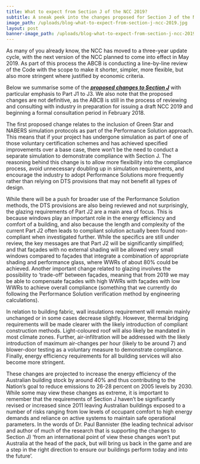 ```yaml
---
title: What to expect from Section J of the NCC 2019?
subtitle: A sneak peek into the changes proposed for Section J of the NCC 2019
image_path: /uploads/blog-what-to-expect-from-section-j-ncc-2019.jpg
layout: post
banner-image_path: /uploads/blog-what-to-expect-from-section-j-ncc-2019.jpg
---
```



As many of you already know, the NCC has moved to a three-year update cycle, with the next version of the NCC planned to come into effect in May 2019. As part of this process the ABCB is conducting a line-by-line review of the Code with the scope to make it shorter, simpler, more flexible, but also more stringent where justified by economic criteria.

Below we summarise some of the ***[proposed changes to Section J](https://www.abcb.gov.au/Resources/Videos/NCC-2019-Review-of-Section-J)*** with particular emphasis to Part J1 to J3. We also note that the proposed changes are not definitive, as the ABCB is still in the process of reviewing and consulting with industry in preparation for issuing a draft NCC 2019 and beginning a formal consultation period in February 2018.

The first proposed change relates to the inclusion of Green Star and NABERS simulation protocols as part of the Performance Solution approach. This means that if your project has undergone simulation as part of one of those voluntary certification schemes and has achieved specified improvements over a base case, there won’t be the need to conduct a separate simulation to demonstrate compliance with Section J. The reasoning behind this change is to allow more flexibility into the compliance process, avoid unnecessary doubling up in simulation requirements, and encourage the industry to adopt Performance Solutions more frequently rather than relying on DTS provisions that may not benefit all types of design.

While there will be a push for broader use of the Performance Solution methods, the DTS provisions are also being reviewed and not surprisingly, the glazing requirements of Part J2 are a main area of focus. This is because windows play an important role in the energy efficiency and comfort of a building, and also because the length and complexity of the current Part J2 often leads to compliant solution actually been found non-compliant when investigated further. While the specifics are still under review, the key messages are that Part J2 will be significantly simplified; and that façades with no external shading will be allowed very small windows compared to façades that integrate a combination of appropriate shading and performance glass, where WWRs of about 80% could be achieved. Another important change related to glazing involves the possibility to ‘trade-off’ between façades, meaning that from 2019 we may be able to compensate façades with high WWRs with façades with low WWRs to achieve overall compliance (something that we currently do following the Performance Solution verification method by engineering calculations).

In relation to building fabric, wall insulations requirement will remain mainly unchanged or in some cases decrease slightly. However, thermal bridging requirements will be made clearer with the likely introduction of compliant construction methods. Light-coloured roof will also likely be mandated in most climate zones. Further, air-infiltration will be addressed with the likely introduction of maximum air-changes per hour (likely to be around 7) and blower-door testing as a voluntary measure to demonstrate compliance. Finally, energy efficiency requirements for all building services will also become more stringent.

These changes are projected to increase the energy efficiency of the Australian building stock by around 40% and thus contributing to the Nation’s goal to reduce emissions to 26-28 percent on 2005 levels by 2030. While some may view these changes as extreme, it is important to remember that the requirements of Section J haven’t be significantly revised or increased since 2011 leaving Australian buildings exposed to a number of risks ranging from low levels of occupant comfort to high energy demands and reliance on active systems to maintain safe operational parameters. In the words of Dr. Paul Bannister (the leading technical advisor and author of much of the research that is supporting the changes to Section J) ‘from an international point of view these changes won’t put Australia at the head of the pack, but will bring us back in the game and are a step in the right direction to ensure our buildings perform today and into the future’.